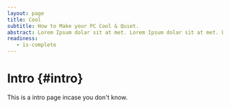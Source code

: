 ```yaml
---
layout: page
title: Cool
subtitle: How to Make your PC Cool & Quiet.
abstract: Lorem Ipsum dolar sit at met. Lorem Ipsum dolar sit at met. Lorem Ipsum dolar sit at met.
readiness:
   - is-complete
---
```




# Intro {#intro}

This is a intro page incase you don't know.